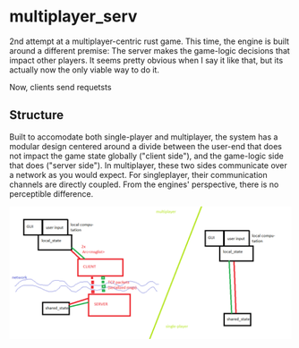 # multiplayer_serv

2nd attempt at a multiplayer-centric rust game. This time, the engine is built around a different premise: The server makes the game-logic decisions that impact other players.
It seems pretty obvious when I say it like that, but its actually now the only viable way to do it.

Now, clients send requetsts

## Structure

Built to accomodate both single-player and multiplayer, the system has a modular design centered around a divide between the user-end that does not impact the game state globally ("client side"),
and the game-logic side that does ("server side"). In multiplayer, these two sides communicate over a network as you would expect. For singleplayer, their communication channels are directly coupled. From the engines' perspective, there is no perceptible difference.

![GitHub Logo](https://github.com/sirkibsirkib/multiplayer_serv/blob/master/idea.png)
